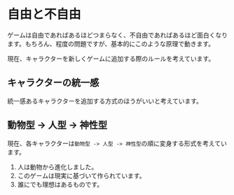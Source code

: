 # 自由と不自由

ゲームは自由であればあるほどつまらなく、不自由であればあるほど面白くなります。もちろん、程度の問題ですが、基本的にこのような原理で動きます。

現在、キャラクターを新しくゲームに追加する際のルールを考えています。

## キャラクターの統一感

統一感あるキャラクターを追加する方式のほうがいいと考えています。

## 動物型 -> 人型 -> 神性型

現在、各キャラクターは`動物型 -> 人型 -> 神性型`の順に変身する形式を考えています。

1. 人は動物から進化しました。
2. このゲームは現実に基づいて作られています。
3. 誰にでも理想はあるものです。

